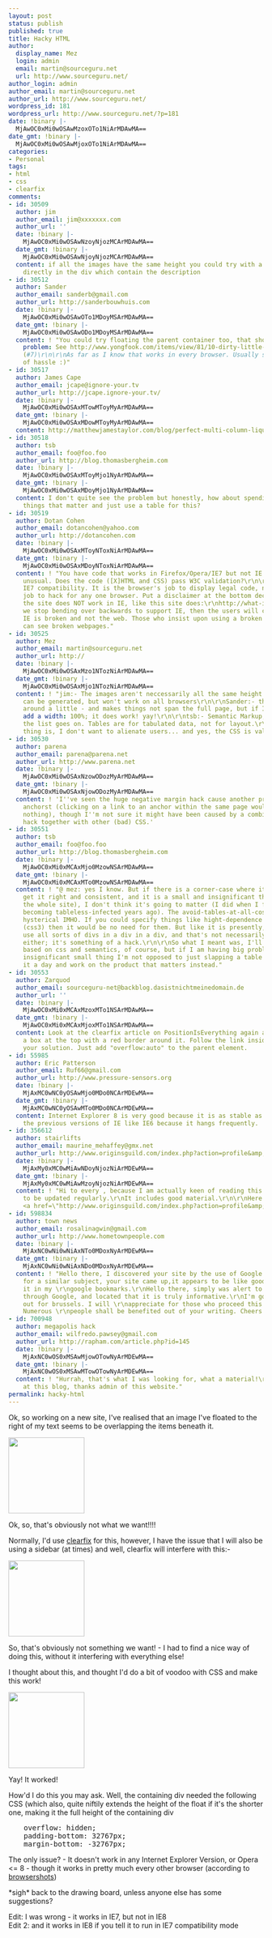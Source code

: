 ```yaml
---
layout: post
status: publish
published: true
title: Hacky HTML
author:
  display_name: Mez
  login: admin
  email: martin@sourceguru.net
  url: http://www.sourceguru.net/
author_login: admin
author_email: martin@sourceguru.net
author_url: http://www.sourceguru.net/
wordpress_id: 181
wordpress_url: http://www.sourceguru.net/?p=181
date: !binary |-
  MjAwOC0xMi0wOSAwMzoxOTo1NiArMDAwMA==
date_gmt: !binary |-
  MjAwOC0xMi0wOSAwMjoxOTo1NiArMDAwMA==
categories:
- Personal
tags:
- html
- css
- clearfix
comments:
- id: 30509
  author: jim
  author_email: jim@xxxxxxx.com
  author_url: ''
  date: !binary |-
    MjAwOC0xMi0wOSAwNzoyNjozMCArMDAwMA==
  date_gmt: !binary |-
    MjAwOC0xMi0wOSAwNjoyNjozMCArMDAwMA==
  content: if all the images have the same height you could try with a min-height
    directly in the div which contain the description
- id: 30512
  author: Sander
  author_email: sanderb@gmail.com
  author_url: http://sanderbouwhuis.com
  date: !binary |-
    MjAwOC0xMi0wOSAwOTo1MDoyMSArMDAwMA==
  date_gmt: !binary |-
    MjAwOC0xMi0wOSAwODo1MDoyMSArMDAwMA==
  content: ! "You could try floating the parent container too, that should solve the
    problem: See http://www.yongfook.com/items/view/81/10-dirty-little-web-development-tricks
    (#7)\r\n\r\nAs far as I know that works in every browser. Usually saves me a lot
    of hassle :)"
- id: 30517
  author: James Cape
  author_email: jcape@ignore-your.tv
  author_url: http://jcape.ignore-your.tv/
  date: !binary |-
    MjAwOC0xMi0wOSAxMTowMToyMyArMDAwMA==
  date_gmt: !binary |-
    MjAwOC0xMi0wOSAxMDowMToyMyArMDAwMA==
  content: http://matthewjamestaylor.com/blog/perfect-multi-column-liquid-layouts
- id: 30518
  author: tsb
  author_email: foo@foo.foo
  author_url: http://blog.thomasbergheim.com
  date: !binary |-
    MjAwOC0xMi0wOSAxMToyMjo1NyArMDAwMA==
  date_gmt: !binary |-
    MjAwOC0xMi0wOSAxMDoyMjo1NyArMDAwMA==
  content: I don't quite see the problem but honestly, how about spending time on
    things that matter and just use a table for this?
- id: 30519
  author: Dotan Cohen
  author_email: dotancohen@yahoo.com
  author_url: http://dotancohen.com
  date: !binary |-
    MjAwOC0xMi0wOSAxMToyNToxNiArMDAwMA==
  date_gmt: !binary |-
    MjAwOC0xMi0wOSAxMDoyNToxNiArMDAwMA==
  content: ! "You have code that works in Firefox/Opera/IE7 but not IE 8? That is
    unusual. Does the code ([X]HTML and CSS) pass W3C validation?\r\n\r\nDon't declare
    IE7 compatibility. It is the browser's job to display legal code, not the website's
    job to hack for any one browser. Put a disclaimer at the bottom declaring that
    the site does NOT work in IE, like this site does:\r\nhttp://what-is-what.com/\r\n\r\nWhen
    we stop bending over backwards to support IE, then the users will conclude that
    IE is broken and not the web. Those who insist upon using a broken web browser
    can see broken webpages."
- id: 30525
  author: Mez
  author_email: martin@sourceguru.net
  author_url: http://
  date: !binary |-
    MjAwOC0xMi0wOSAxMzo1NTozNiArMDAwMA==
  date_gmt: !binary |-
    MjAwOC0xMi0wOSAxMjo1NTozNiArMDAwMA==
  content: ! "jim:- The images aren't neccessarily all the same height. The min-height
    can be generated, but won't work on all browsers\r\n\r\nSander:- this shoves things
    around a little - and makes things not span the full page, but if I do that and
    add a width: 100%; it does work! yay!\r\n\r\ntsb:- Semantic Markup, accessibility,
    the list goes on. Tables are for tabulated data, not for layout.\r\n\r\nDotan,
    thing is, I don't want to alienate users... and yes, the CSS is valid."
- id: 30530
  author: parena
  author_email: parena@parena.net
  author_url: http://www.parena.net
  date: !binary |-
    MjAwOC0xMi0wOSAxNzowODozMyArMDAwMA==
  date_gmt: !binary |-
    MjAwOC0xMi0wOSAxNjowODozMyArMDAwMA==
  content: ! 'I''ve seen the huge negative margin hack cause another problem: non-working
    anchorst (clicking on a link to an anchor within the same page would simply do
    nothing), though I''m not sure it might have been caused by a combination of that
    hack together with other (bad) CSS.'
- id: 30551
  author: tsb
  author_email: foo@foo.foo
  author_url: http://blog.thomasbergheim.com
  date: !binary |-
    MjAwOC0xMi0xMCAxMjo0MzowNSArMDAwMA==
  date_gmt: !binary |-
    MjAwOC0xMi0xMCAxMTo0MzowNSArMDAwMA==
  content: ! "@ mez: yes I know. But if there is a corner-case where it is hard to
    get it right and consistent, and it is a small and insignificant thing (ie not
    the whole site), I don't think it's going to matter (I did when I first started
    becoming tableless-infected years ago). The avoid-tables-at-all-costs is a bit
    hysterical IMHO. If you could specify things like hight-dependence among divs
    (css3) then it would be no need for them. But like it is presently, you have to
    use all sorts of divs in a div in a div, and that's not necessarily so semantic
    either; it's something of a hack.\r\n\r\nSo what I meant was, I'll make the page
    based on css and semantics, of course, but if I am having big problems with some
    insignificant small thing I'm not opposed to just slapping a table on it, call
    it a day and work on the product that matters instead."
- id: 30553
  author: Zarquod
  author_email: sourceguru-net@backblog.dasistnichtmeinedomain.de
  author_url: ''
  date: !binary |-
    MjAwOC0xMi0xMCAxMzoxMTo1NSArMDAwMA==
  date_gmt: !binary |-
    MjAwOC0xMi0xMCAxMjoxMTo1NSArMDAwMA==
  content: Look at the clearfix article on PositionIsEverything again and you'll find
    a box at the top with a red border around it. Follow the link inside and you have
    your solution. Just add "overflow:auto" to the parent element.
- id: 55985
  author: Eric Patterson
  author_email: Ruf66@gmail.com
  author_url: http://www.pressure-sensors.org
  date: !binary |-
    MjAxMC0wNC0yOSAwMjo0MDo0NCArMDEwMA==
  date_gmt: !binary |-
    MjAxMC0wNC0yOSAwMTo0MDo0NCArMDEwMA==
  content: Internet Explorer 8 is very good because it is as stable as Opera. I hate
    the previous versions of IE like IE6 because it hangs frequently.           *
- id: 356612
  author: stairlifts
  author_email: maurine_mehaffey@gmx.net
  author_url: http://www.originsguild.com/index.php?action=profile&amp;u=5059
  date: !binary |-
    MjAxMy0xMC0wMiAwNDoyNjozNiArMDEwMA==
  date_gmt: !binary |-
    MjAxMy0xMC0wMiAwMzoyNjozNiArMDEwMA==
  content: ! "Hi to every , because I am actually keen of reading this blog's post
    to be updated regularly.\r\nIt includes good material.\r\n\r\nHere is my web-site
    <a href=\"http://www.originsguild.com/index.php?action=profile&amp;u=5059\" rel=\"nofollow\">stairlifts</a>"
- id: 598834
  author: town news
  author_email: rosalinagwin@gmail.com
  author_url: http://www.hometownpeople.com
  date: !binary |-
    MjAxNC0wNi0wNiAxNTo0MDoxNyArMDEwMA==
  date_gmt: !binary |-
    MjAxNC0wNi0wNiAxNDo0MDoxNyArMDEwMA==
  content: ! "Hello there, I discovered your site by the use of Google even as searching
    for a similar subject, your site came up,it appears to be like good.I've bookmarked
    it in my \r\ngoogle bookmarks.\r\nHello there, simply was alert to your weblog
    through Google, and located that it is truly informative.\r\nI'm going to watch
    out for brussels. I will \r\nappreciate for those who proceed this iin future.
    Numerous \r\npeople shall be benefited out of your writing. Cheers!"
- id: 700948
  author: megapolis hack
  author_email: wilfredo.pawsey@gmail.com
  author_url: http://rapham.com/article.php?id=145
  date: !binary |-
    MjAxNC0wOS0xMSAwMjowOTowNyArMDEwMA==
  date_gmt: !binary |-
    MjAxNC0wOS0xMSAwMTowOTowNyArMDEwMA==
  content: ! "Hurrah, that's what I was looking for, what a material!\r\npresent here
    at this blog, thanks admin of this website."
permalink: hacky-html
---
```

<p>Ok, so working on a new site, I've realised that an image I've floated to the right of my text seems to be overlapping the items beneath it.</p>
<p><a href="http://www.sourceguru.net/wp-content/uploads/2008/12/without-no-sidebar.png"><img class="alignnone size-thumbnail wp-image-182" title="without-no-sidebar" src="http://www.sourceguru.net/wp-content/uploads/2008/12/without-no-sidebar-150x150.png" alt="" width="150" height="150" /></a></p>
<p>Ok, so, that's obviously not what we want!!!!</p>
<p>Normally, I'd use <a href="http://www.positioniseverything.net/easyclearing.html">clearfix</a> for this, however, I have the issue that I will also be using a sidebar (at times) and well, clearfix will interfere with this:-</p>
<p><a href="http://www.sourceguru.net/wp-content/uploads/2008/12/with-cf.png"><img class="alignnone size-thumbnail wp-image-183" title="with-cf" src="http://www.sourceguru.net/wp-content/uploads/2008/12/with-cf-150x150.png" alt="" width="150" height="150" /></a></p>
<p>So, that's obviously not something we want! - I had to find a nice way of doing this, without it interfering with everything else!</p>
<p>I thought about this, and thought I'd do a bit of voodoo with CSS and make this work!</p>
<p><a href="http://www.sourceguru.net/wp-content/uploads/2008/12/with-mine-sidebar.png"><img class="alignnone size-thumbnail wp-image-184" title="with-mine-sidebar" src="http://www.sourceguru.net/wp-content/uploads/2008/12/with-mine-sidebar-150x150.png" alt="" width="150" height="150" /></a></p>
<p>Yay! It worked!</p>
<p>How'd I do this you may ask. Well, the containing div needed the following CSS (which also, quite niftily extends the height of the float if it's the shorter one, making it the full height of the containing div</p>
<pre style="padding-left: 30px;">overflow: hidden;
padding-bottom: 32767px;
margin-bottom: -32767px;</pre>
<p>The only issue? - It doesn't work in any Internet Explorer Version, or Opera &lt;= 8 - though it works in pretty much every other browser (according to <a href="http://browsershots.org/">browsershots</a>)</p>
<p>*sigh* back to the drawing board, unless anyone else has some suggestions?</p>
<p>Edit: I was wrong - it works in IE7, but not in IE8<br />
Edit 2: and it works in IE8 if you tell it to run in IE7 compatibility mode</p>
